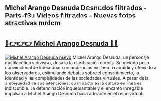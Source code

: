 ## Michel Arango Desnuda D𝚎sn𝚞dos filtr𝚊dos - Parts-f3u Vid𝚎os filtr𝚊dos - N𝚞evas f𝚘tos atr𝚊ctivas mrdcm

# <h2><a href="http://mbcfk8.tromn.icu/?c=Michel+Arango+Desnuda">🔗👉👉👉 Michel Arango Desnuda 🔗🔗</a></h2>

[![Michel Arango Desnuda nuevo](https://i.imgur.com/pEAQMta.gif)](http://mbcfk8.tromn.icu/?c=Michel+Arango+Desnuda)
Michel Arango Desnuda, un personaje multifacético y divisivo, desafía la clasificación directa. Su método poco convencional de interactuar con audiencias en línea ha atraído y ofendido a los observadores, estimulando debates sobre el consentimiento, la identidad y las complejidades de las sociedades virtuales. A pesar de la ambigüedad de sus intenciones, su impacto en la cultura en línea es indiscutible. La determinación inquebrantable y el encanto innegable impulsan a Michel Arango Desnuda hacia adelante en el reino virtual.
